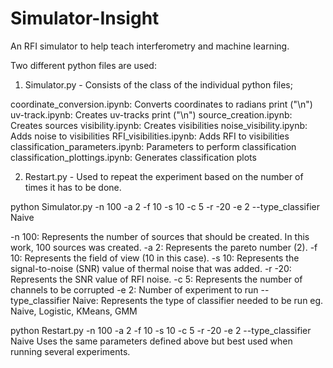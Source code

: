 # Simulator-Insight
An RFI simulator to help teach interferometry and machine learning.

Two different python files are used: 
1. Simulator.py - Consists of the class of the individual python files; 

coordinate_conversion.ipynb: Converts coordinates to radians
print ("\n")
uv-track.ipynb: Creates uv-tracks
print ("\n")
source_creation.ipynb: Creates sources
visibility.ipynb: Creates visibilities
noise_visibility.ipynb: Adds noise to visibilities
RFI_visibilities.ipynb: Adds RFI to visibilities 
classification_parameters.ipynb: Parameters to perform classification
classification_plottings.ipynb: Generates classification plots


2. Restart.py - Used to repeat the experiment based on the number of times it has to be done.


python Simulator.py -n 100 -a 2 -f 10 -s 10 -c 5 -r -20 -e 2 --type_classifier Naive

-n 100: Represents the number of sources that should be created. In this work, 100 sources
        was created.
-a 2: Represents the pareto number (2).
-f 10: Represents the field of view (10 in this case).
-s 10: Represents the signal-to-noise (SNR) value of thermal noise that was added.
-r -20: Represents the SNR value of RFI noise.
-c 5: Represents the number of channels to be corrupted
-e 2: Number of experiment to run 
--type_classifier Naive: Represents the type of classifier needed to be run 
                         eg. Naive, Logistic, KMeans, GMM


python Restart.py -n 100 -a 2 -f 10 -s 10 -c 5 -r -20 -e 2 --type_classifier Naive
Uses the same parameters defined above but best used when running several experiments.
